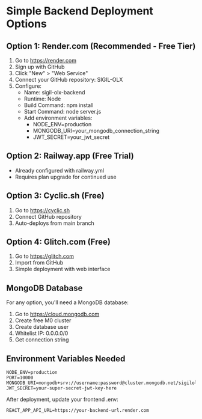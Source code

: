 # Simple Backend Deployment Options

## Option 1: Render.com (Recommended - Free Tier)
1. Go to https://render.com
2. Sign up with GitHub
3. Click "New" > "Web Service"
4. Connect your GitHub repository: SIGIL-OLX
5. Configure:
   - Name: sigil-olx-backend
   - Runtime: Node
   - Build Command: npm install
   - Start Command: node server.js
   - Add environment variables:
     - NODE_ENV=production
     - MONGODB_URI=your_mongodb_connection_string
     - JWT_SECRET=your_jwt_secret

## Option 2: Railway.app (Free Trial)
- Already configured with railway.yml
- Requires plan upgrade for continued use

## Option 3: Cyclic.sh (Free)
1. Go to https://cyclic.sh
2. Connect GitHub repository
3. Auto-deploys from main branch

## Option 4: Glitch.com (Free)
1. Go to https://glitch.com
2. Import from GitHub
3. Simple deployment with web interface

## MongoDB Database
For any option, you'll need a MongoDB database:
1. Go to https://cloud.mongodb.com
2. Create free M0 cluster
3. Create database user
4. Whitelist IP: 0.0.0.0/0
5. Get connection string

## Environment Variables Needed
```
NODE_ENV=production
PORT=10000
MONGODB_URI=mongodb+srv://username:password@cluster.mongodb.net/sigilolx
JWT_SECRET=your-super-secret-jwt-key-here
```

After deployment, update your frontend .env:
```
REACT_APP_API_URL=https://your-backend-url.render.com
```
